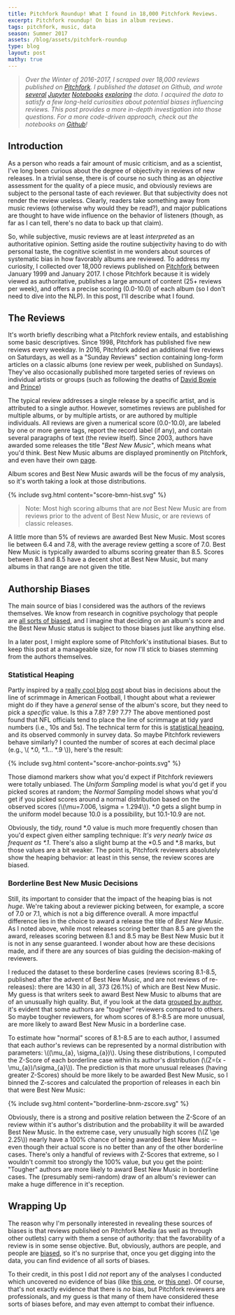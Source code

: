 ```yaml
---
title: Pitchfork Roundup! What I found in 18,000 Pitchfork Reviews.
excerpt: Pitchfork roundup! On bias in album reviews.
tags: pitchfork, music, data
season: Summer 2017
assets: /blog/assets/pitchfork-roundup
type: blog
layout: post
mathy: true
---
```



>_Over the Winter of 2016-2017, I scraped over 18,000 reviews published on [Pitchfork](http://pitchfork.com/). I published the dataset on Github, and wrote [several](http://nbviewer.jupyter.org/github/nolanbconaway/pitchfork-data/blob/master/notebooks/author-autocorrelation.ipynb) [Jupyter](http://nbviewer.jupyter.org/github/nolanbconaway/pitchfork-data/blob/master/notebooks/best-new-music-iid.ipynb) [Notebooks](http://nbviewer.jupyter.org/github/nolanbconaway/pitchfork-data/blob/master/notebooks/artist-development.ipynb) [exploring](http://nbviewer.jupyter.org/github/nolanbconaway/pitchfork-data/blob/master/notebooks/review-score-exploration.ipynb) the data. I acquired the data to satisfy a few long-held curiosities about potential biases influencing reviews. This post provides a more in-depth investigation into those questions. For a more code-driven approach, check out the notebooks on [Github](https://github.com/nolanbconaway/pitchfork-data)!_


## Introduction

<!-- Like a lot of people, I have a strong interest in music. I keep up with new releases from my favorite artists, and I make an effort to learn about new artists and genres. In pursuit of these ends, I've found online music media indispensable: through college and much of grad school, I checked [Pitchfork](http://pitchfork.com/) daily. These days I rely more on recommender systems (e.g., Spotify, Apple Music), but I still often browse Pitchfork to read reviews about albums I'm interested in.
 -->
As a person who reads a fair amount of music criticism, and as a scientist, I've long been curious about the degree of objectivity in reviews of new releases. In a trivial sense, there is of course no such thing as an _objective_ assessment for the quality of a piece music, and obviously reviews are subject to the personal taste of each reviewer. But that subjectivity does not render the review useless. Clearly, readers take something away from music reviews (otherwise why would they be read?), and major publications are thought to have wide influence on the behavior of listeners (though, as far as I can tell, there's no data to back up that claim).

So, while subjective, music reviews are at least _interpreted_ as an authoritative opinion. Setting aside the routine subjectivity having to do with personal taste, the cognitive scientist in me wonders about sources of systematic bias in how favorably albums are reviewed. To address my curiosity, I collected over 18,000 reviews published on [Pitchfork](http://pitchfork.com/) between January 1999 and January 2017. I chose Pitchfork because it is widely viewed as authoritative, publishes a large amount of content (25+ reviews per week), and offers a precise scoring (0.0-10.0) of each album (so I don't need to dive into the NLP). In this post, I'll describe what I found.

## The Reviews

It's worth briefly describing what a Pitchfork review entails, and establishing some basic descriptives. Since 1998, Pitchfork has published five new reviews every weekday. In 2016, Pitchfork added an additional five reviews on Saturdays, as well as a "Sunday Reviews" section containing long-form articles on a classic albums (one review per week, published on Sundays). They've also occasionally published more targeted series of reviews on individual artists or groups (such as following the deaths of [David Bowie](http://pitchfork.com/artists/438-david-bowie/) and [Prince](http://pitchfork.com/artists/3397-prince/))

The typical review addresses a single release by a specific artist, and is attributed to a single author. However, sometimes reviews are published for multiple albums, or by multiple artists, or are authored by multiple individuals. All reviews are given a numerical score (0.0-10.0), are labeled by one or more genre tags, report the record label (if any), and contain several paragraphs of text (the review itself). Since 2003, authors have awarded some releases the title "_Best New Music_", which means what you'd think. Best New Music albums are displayed prominently on Pitchfork, and even have their own [page](http://pitchfork.com/reviews/best/albums/).

Album scores and Best New Music awards will be the focus of my analysis, so it's worth taking a look at those distributions.

{% include svg.html content="score-bmn-hist.svg" %}

> Note: Most high scoring albums that are _not_ Best New Music are from reviews prior to the advent of Best New Music, or are reviews of classic releases.

A little more than 5% of reviews are awarded Best New Music. Most scores lie between 6.4 and 7.8, with the average review getting a score of 7.0. Best New Music is typically awarded to albums scoring greater than 8.5. Scores between 8.1 and 8.5 have a decent shot at Best New Music, but many albums in that range are not given the title. 

## Authorship Biases

The main source of bias I considered was the authors of the reviews themselves. We know from research in cognitive psychology that people are [all sorts of biased](https://en.wikipedia.org/wiki/List_of_cognitive_biases#Decision-making.2C_belief.2C_and_behavioral_biases), and I imagine that deciding on an album's score and the Best New Music status is subject to those biases just like anything else. 

In a later post, I might explore some of Pitchfork's institutional biases. But to keep this post at a manageable size, for now I'll stick to biases stemming from the authors themselves.

### Statistical Heaping

Partly inspired by a [really cool blog post](https://gutterstats.wordpress.com/2015/11/03/are-nfl-officials-biased-with-their-ball-placement/) about bias in decisions about the line of scrimmage in American Football, I thought about what a reviewer might do if they have a _general_ sense of the album's score, but they need to pick a _specific_ value. Is this a 7.8? 7.9? 7.7? The above mentioned post found that NFL officials tend to place the line of scrimmage at tidy yard numbers (i.e., 10s and 5s). The technical term for this is [statistical heaping](http://ww2.amstat.org/sections/SRMS/Proceedings/y1958/Patterns%20Of%20Heaping%20In%20The%20Reporting%20Of%20Numerical%20Data.pdf), and its observed commonly in survey data. So maybe Pitchfork reviewers behave similarly? I counted the number of scores at each decimal place (e.g., \\( *.0, *.1... *.9 \\)), here's the result:

{% include svg.html content="score-anchor-points.svg" %}

Those diamond markers show what you'd expect if Pitchfork reviewers were totally unbiased. The _Uniform Sampling_ model is what you'd get if you picked scores at random; the _Normal Sampling_ model shows what you'd get if you picked scores around a normal distribution  based on the observed scores (\\(\mu=7.006, \sigma = 1.294\\)). *.0 gets a slight bump in the uniform model because 10.0 is a possibility, but 10.1-10.9 are not. 

Obviously, the tidy, round *.0 value is much more frequently chosen than you'd expect given either sampling technique: _It's very nearly twice as frequent as *.1_. There's also a slight bump at the *0.5 and *.8  marks, but those values are a bit weaker. The point is, Pitchfork reviewers absolutely show the heaping behavior: at least in this sense, the review scores are biased. 

### Borderline Best New Music Decisions

Still, its important to consider that the impact of the heaping bias is not _huge_. We're taking about a reviewer picking between, for example, a score of 7.0 or 7.1, which is not a big difference overall. A more impactful difference lies in the choice to award a release the title of _Best New Music_. As I noted above, while most releases scoring better than 8.5 are given the award, releases scoring between 8.1 and 8.5 may be Best New Music but it is not in any sense guaranteed. I wonder about how are these decisions made, and if there are any sources of bias guiding the decision-making of reviewers.

I reduced the dataset to these borderline cases (reviews scoring 8.1-8.5, published after the advent of Best New Music, and are not reviews of re-releases): there are 1430 in all, 373 (26.1%) of which are Best New Music. My guess is that writers seek to award Best New Music to albums that are of an unusually high quality. But, if you look at the data [grouped by author]({{page.assets}}/author_avgs.png), it's evident that some authors are "tougher" reviewers compared to others. So maybe tougher reviewers, for whom scores of 8.1-8.5 are more unusual, are more likely to award Best New Music in a borderline case.

To estimate how "normal" scores of 8.1-8.5 are to each author, I assumed that each author's reviews can be represented by a normal distribution with parameters: \\((\mu_{a}, \sigma_{a})\\). Using these distributions, I computed the Z-Score of each borderline case within its author's distribution (\\(Z=(x - \mu_{a})/\sigma_{a}\\)). The prediction is that more unusual releases (having greater Z-Scores) should be more likely to be awarded Best New Music, so I binned the Z-scores and calculated the proportion of releases in each bin that were Best New Music:

{% include svg.html content="borderline-bnm-zscore.svg" %}

Obviously, there is a strong and positive relation between the Z-Score of an review within it's author's distribution and the probability it will be awarded Best New Music. In the extreme case, very unusually high scores (\\(Z \ge 2.25\\)) nearly have a 100% chance of being awarded Best New Music -- even though their actual score is no better than any of the other borderline cases. There's only a handful of reviews with Z-Scores that extreme, so I wouldn't commit too strongly the 100% value, but you get the point: "Tougher" authors are more likely to award Best New Music in borderline cases. The (presumably semi-random) draw of an album's reviewer can make a huge difference in it's reception.

## Wrapping Up

The reason why I'm personally interested in revealing these sources of biases is that reviews published on Pitchfork Media (as well as through other outlets) carry with them a sense of authority: that the favorability of a review is in some sense objective. But, obviously, authors are people, and people are [biased](https://en.wikipedia.org/wiki/List_of_cognitive_biases#Decision-making.2C_belief.2C_and_behavioral_biases), so it's no surprise that, once you get digging into the data, you can find evidence of all sorts of biases. 

To their credit, in this post I did _not_ report any of the analyses I conducted which uncovered no evidence of bias (like [this one](http://nbviewer.jupyter.org/github/nolanbconaway/pitchfork-data/blob/master/notebooks/reviewer-development.ipynb), or [this one](http://nbviewer.jupyter.org/github/nolanbconaway/pitchfork-data/blob/master/notebooks/best-new-music-iid.ipynb)). Of course, that's not exactly evidence that there is _no_ bias, but Pitchfork reviewers are professionals, and my guess is that many of them have considered these sorts of biases before, and may even attempt to combat their influence.


